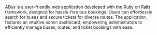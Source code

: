 ABus is a user-friendly web application developed with the Ruby on Rails framework, designed for hassle-free bus bookings. Users can effortlessly search for buses and secure tickets for diverse routes. The application features an intuitive admin dashboard, empowering administrators to efficiently manage buses, routes, and ticket bookings with ease.
